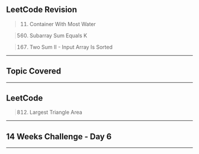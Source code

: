 ## LeetCode Revision

> 11. Container With Most Water

> 560. Subarray Sum Equals K

> 167. Two Sum II - Input Array Is Sorted

---

## Topic Covered

---

## LeetCode

> 812. Largest Triangle Area

---

## 14 Weeks Challenge - Day 6

>

---
